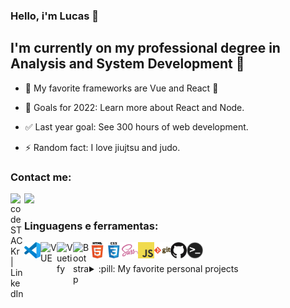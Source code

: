### Hello, i'm  Lucas 👋

## I'm currently on my professional degree in Analysis and System Development 🍒

- 🌱 My favorite frameworks are Vue and React 🌱
- 🥅 Goals for 2022: Learn more about React and Node.
- ✅ Last year goal: See 300 hours of web development.

- ⚡ Random fact: I love jiujtsu and judo.

### Contact me:

[<img align="left" alt="codeSTACKr | LinkedIn" width="22px" src="https://cdn.jsdelivr.net/npm/simple-icons@v3/icons/linkedin.svg" />][linkedin]
<!-- [<img align="left" alt="codeSTACKr.com" width="22px" src=" https://raw.githubusercontent.com/iconic/open-iconic/master/svg/globe.svg" />][portfolio] -->
<!-- [<img align="left" alt="codeSTACKr.com" width="22px" src=" https://raw.githubusercontent.com/iconic/open-iconic/master/svg/globe.svg" />][email] -->
<a href="mailto:pedro.lucx@gmail.com"><img src="https://cdn.cdnlogo.com/logos/g/24/gmail-icon.svg" width="26px"></a>
<br />

### Linguagens e ferramentas:

<img align="left" alt="Visual Studio Code" width="26px" src="https://raw.githubusercontent.com/github/explore/80688e429a7d4ef2fca1e82350fe8e3517d3494d/topics/visual-studio-code/visual-studio-code.png" />
<img align="left" alt="VUE" width="26px" src="https://cdn.iconscout.com/icon/free/png-256/vue-282497.png" />
<img align="left" alt="Vuetify" width="26px" src="https://styles.redditmedia.com/t5_3nu8v/styles/communityIcon_zuqnf4r5ml111.png" />
<img align="left" alt="Bootstrap" width="26px" src="https://img.icons8.com/color/452/bootstrap.png" />
<img align="left" alt="HTML5" width="26px" src="https://raw.githubusercontent.com/github/explore/80688e429a7d4ef2fca1e82350fe8e3517d3494d/topics/html/html.png" />
<img align="left" alt="CSS3" width="26px" src="https://raw.githubusercontent.com/github/explore/80688e429a7d4ef2fca1e82350fe8e3517d3494d/topics/css/css.png" />
<img align="left" alt="Sass" width="26px" src="https://raw.githubusercontent.com/github/explore/80688e429a7d4ef2fca1e82350fe8e3517d3494d/topics/sass/sass.png" />
<img align="left" alt="JavaScript" width="26px" src="https://raw.githubusercontent.com/github/explore/80688e429a7d4ef2fca1e82350fe8e3517d3494d/topics/javascript/javascript.png" />
<img align="left" alt="Git" width="26px" src="https://raw.githubusercontent.com/github/explore/80688e429a7d4ef2fca1e82350fe8e3517d3494d/topics/git/git.png" />
<img align="left" alt="GitHub" width="26px" src="https://raw.githubusercontent.com/github/explore/78df643247d429f6cc873026c0622819ad797942/topics/github/github.png" />
<img align="left" alt="Terminal" width="26px" src="https://raw.githubusercontent.com/github/explore/80688e429a7d4ef2fca1e82350fe8e3517d3494d/topics/terminal/terminal.png" />

<br />
<br />
<details>
  <summary>:pill: My favorite personal projects  </summary>

<!--START_SECTION:activity-->
1. 🎮 <a href="https://pedroararipe.github.io/flying-bird/" target="_blank">Flappy Bird Clone</a>
2. ⚡ <a href="pedroararipe.github.io/workers-list/" target="_blank">Workers List</a>
<!--END_SECTION:activity-->

</details>

[linkedin]: https://www.linkedin.com/in/pedro-lucas-araripe-silva-61724b20b/
